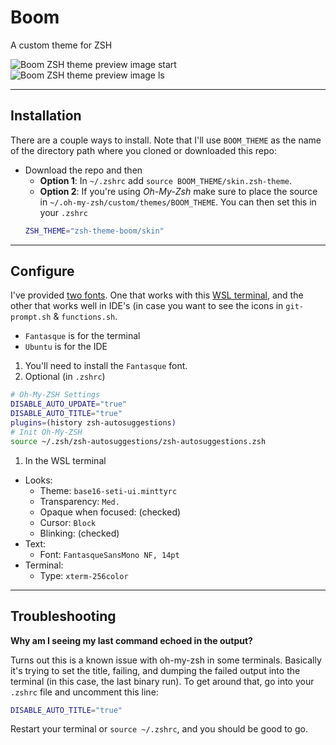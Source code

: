 # Boom

A custom theme for ZSH

![Boom ZSH theme preview image start](https://user-images.githubusercontent.com/344140/54869723-1bc80700-4d5a-11e9-8aae-ff31b88e9cad.png)
![Boom ZSH theme preview image ls](https://user-images.githubusercontent.com/344140/54869724-1bc80700-4d5a-11e9-85c0-27b09804871a.png)

---

## Installation

There are a couple ways to install. Note that I'll use `BOOM_THEME` as the name
of the directory path where you cloned or downloaded this repo:

- Download the repo and then
  - **Option 1**: In `~/.zshrc` add `source BOOM_THEME/skin.zsh-theme`.
  - **Option 2**: If you're using *Oh-My-Zsh* make sure to place the source in
  `~/.oh-my-zsh/custom/themes/BOOM_THEME`. You can then set this in your `.zshrc`
  ```sh
  ZSH_THEME="zsh-theme-boom/skin"
  ```

---

## Configure

I've provided [two fonts](./fonts). One that works with this
[WSL terminal](https://github.com/goreliu/wsl-terminal), and the other that works well
in IDE's (in case you want to see the icons in `git-prompt.sh` & `functions.sh`.
- `Fantasque` is for the terminal
- `Ubuntu` is for the IDE

1. You'll need to install the `Fantasque` font.
1. Optional (in `.zshrc`)
  ```sh
  # Oh-My-ZSH Settings
  DISABLE_AUTO_UPDATE="true"
  DISABLE_AUTO_TITLE="true"
  plugins=(history zsh-autosuggestions)
  # Init Oh-My-ZSH
  source ~/.zsh/zsh-autosuggestions/zsh-autosuggestions.zsh
  ```
1. In the WSL terminal
  - Looks:
    - Theme: `base16-seti-ui.minttyrc`
    - Transparency: `Med.`
    - Opaque when focused: (checked)
    - Cursor: `Block`
    - Blinking: (checked)
  - Text:
    - Font: `FantasqueSansMono NF, 14pt`
  - Terminal:
    - Type: `xterm-256color`

---

## Troubleshooting

**Why am I seeing my last command echoed in the output?**

Turns out this is a known issue with oh-my-zsh in some terminals. Basically
it's trying to set the title, failing, and dumping the failed output into the
terminal (in this case, the last binary run).
To get around that, go into your `.zshrc` file and uncomment this line:
```sh
DISABLE_AUTO_TITLE="true"
```
Restart your terminal or `source ~/.zshrc`, and you should be good to go.

